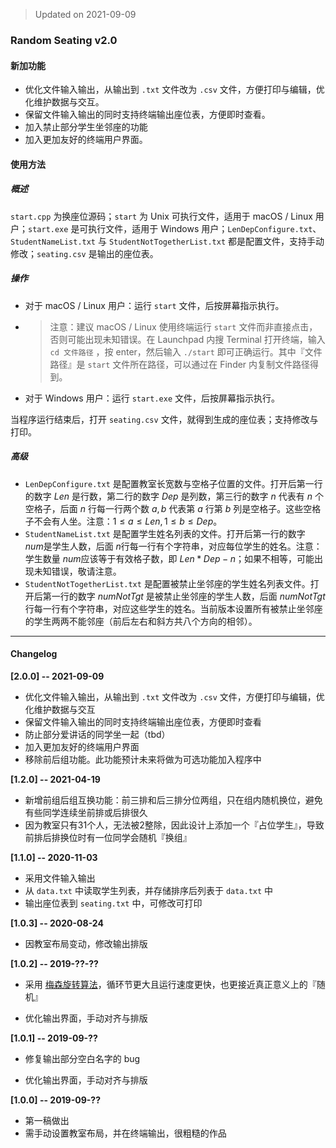 > Updated on 2021-09-09

### Random Seating v2.0

#### 新加功能

- 优化文件输入输出，从输出到 `.txt` 文件改为 `.csv` 文件，方便打印与编辑，优化维护数据与交互。
- 保留文件输入输出的同时支持终端输出座位表，方便即时查看。
- 加入禁止部分学生坐邻座的功能
- 加入更加友好的终端用户界面。

#### 使用方法

##### 概述

`start.cpp` 为换座位源码；`start` 为 Unix 可执行文件，适用于 macOS / Linux 用户；`start.exe` 是可执行文件，适用于 Windows 用户；`LenDepConfigure.txt`、`StudentNameList.txt`  与 `StudentNotTogetherList.txt` 都是配置文件，支持手动修改；`seating.csv` 是输出的座位表。

##### 操作

- 对于 macOS / Linux 用户：运行 `start` 文件，后按屏幕指示执行。
- > 注意：建议 macOS / Linux 使用终端运行 `start` 文件而非直接点击，否则可能出现未知错误。在 Launchpad 内搜 Terminal 打开终端，输入 `cd 文件路径` ，按 enter，然后输入 `./start` 即可正确运行。其中『文件路径』是 `start` 文件所在路径，可以通过在 Finder 内复制文件路径得到。

- 对于 Windows 用户：运行 `start.exe` 文件，后按屏幕指示执行。

当程序运行结束后，打开 `seating.csv` 文件，就得到生成的座位表；支持修改与打印。

##### 高级
- `LenDepConfigure.txt` 是配置教室长宽数与空格子位置的文件。打开后第一行的数字 $Len$ 是行数，第二行的数字 $Dep$ 是列数，第三行的数字 $n$ 代表有 $n$ 个空格子，后面 $n$ 行每一行两个数 $a,b$ 代表第 $a$ 行第 $b$ 列是空格子。这些空格子不会有人坐。注意：$1\leq a\leq Len, 1\leq b\leq Dep$​。
- `StudentNameList.txt` 是配置学生姓名列表的文件。打开后第一行的数字 $num$​​​ 是学生人数，后面 $n$​​​ 行每一行有个字符串，对应每位学生的姓名。注意：学生数量 $num$​​ 应该等于有效格子数，即 $Len*Dep-n$​​；如果不相等，可能出现未知错误，敬请注意。
- `StudentNotTogetherList.txt` 是配置被禁止坐邻座的学生姓名列表文件。打开后第一行的数字 $numNotTgt$ 是被禁止坐邻座的学生人数，后面 $numNotTgt$​ 行每一行有个字符串，对应这些学生的姓名。当前版本设置所有被禁止坐邻座的学生两两不能邻座（前后左右和斜方共八个方向的相邻）。





-----

#### Changelog

**[2.0.0] -- 2021-09-09**

- 优化文件输入输出，从输出到 `.txt` 文件改为 `.csv` 文件，方便打印与编辑，优化维护数据与交互
- 保留文件输入输出的同时支持终端输出座位表，方便即时查看
- 防止部分爱讲话的同学坐一起（tbd）
- 加入更加友好的终端用户界面
- 移除前后组功能。此功能预计未来将做为可选功能加入程序中

**[1.2.0] -- 2021-04-19**

- 新增前组后组互换功能：前三排和后三排分位两组，只在组内随机换位，避免有些同学连续坐前排或后排很久
- 因为教室只有31个人，无法被2整除，因此设计上添加一个『占位学生』，导致前排后排换位时有一位同学会随机『换组』

**[1.1.0] -- 2020-11-03**

- 采用文件输入输出
- 从 `data.txt` 中读取学生列表，并存储排序后列表于 `data.txt` 中
- 输出座位表到 `seating.txt` 中，可修改可打印

**[1.0.3] -- 2020-08-24**

- 因教室布局变动，修改输出排版

**[1.0.2] -- 2019-??-??**

- 采用 [梅森旋转算法](https://zh.wikipedia.org/wiki/%E6%A2%85%E6%A3%AE%E6%97%8B%E8%BD%AC%E7%AE%97%E6%B3%95)，循环节更大且运行速度更快，也更接近真正意义上的『随机』

- 优化输出界面，手动对齐与排版

**[1.0.1] -- 2019-09-??**

- 修复输出部分空白名字的 bug

- 优化输出界面，手动对齐与排版

**[1.0.0] -- 2019-09-??**

- 第一稿做出
- 需手动设置教室布局，并在终端输出，很粗糙的作品



